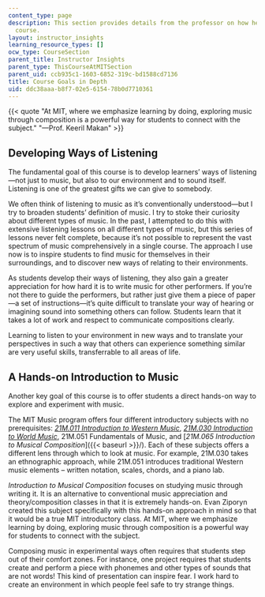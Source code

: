 ```yaml
---
content_type: page
description: This section provides details from the professor on how he teaches this
  course.
layout: instructor_insights
learning_resource_types: []
ocw_type: CourseSection
parent_title: Instructor Insights
parent_type: ThisCourseAtMITSection
parent_uid: ccb935c1-1603-6852-319c-bd1588cd7136
title: Course Goals in Depth
uid: ddc38aaa-b8f7-02e5-6154-78b0d7710361
---
```


{{< quote "At MIT, where we emphasize learning by doing, exploring music through composition is a powerful way for students to connect with the subject." "—Prof. Keeril Makan" >}}

Developing Ways of Listening
----------------------------

The fundamental goal of this course is to develop learners’ ways of listening—not just to music, but also to our environment and to sound itself. Listening is one of the greatest gifts we can give to somebody.

We often think of listening to music as it’s conventionally understood—but I try to broaden students’ definition of music. I try to stoke their curiosity about different types of music. In the past, I attempted to do this with extensive listening lessons on all different types of music, but this series of lessons never felt complete, because it’s not possible to represent the vast spectrum of music comprehensively in a single course. The approach I use now is to inspire students to find music for themselves in their surroundings, and to discover new ways of relating to their environments.

As students develop their ways of listening, they also gain a greater appreciation for how hard it is to write music for other performers. If you’re not there to guide the performers, but rather just give them a piece of paper—a set of instructions—it’s quite difficult to translate your way of hearing or imagining sound into something others can follow. Students learn that it takes a lot of work and respect to communicate compositions clearly.

Learning to listen to your environment in new ways and to translate your perspectives in such a way that others can experience something similar are very useful skills, transferrable to all areas of life.

A Hands-on Introduction to Music
--------------------------------

Another key goal of this course is to offer students a direct hands-on way to explore and experiment with music.

The MIT Music program offers four different introductory subjects with no prerequisites: [_21M.011 Introduction to Western Music_](/courses/21m-011-introduction-to-western-music-spring-2006), [_21M.030 Introduction to World Music_](/courses/21m-030-introduction-to-world-music-spring-2013), 21M.051 Fundamentals of Music, and [_21M.065 Introduction to Musical Composition_]({{< baseurl >}}/). Each of these subjects offers a different lens through which to look at music. For example, 21M.030 takes an ethnographic approach, while 21M.051 introduces traditional Western music elements – written notation, scales, chords, and a piano lab.

_Introduction to Musical Composition_ focuses on studying music through writing it. It is an alternative to conventional music appreciation and theory/composition classes in that it is extremely hands-on. Evan Ziporyn created this subject specifically with this hands-on approach in mind so that it would be a true MIT introductory class. At MIT, where we emphasize learning by doing, exploring music through composition is a powerful way for students to connect with the subject.

Composing music in experimental ways often requires that students step out of their comfort zones. For instance, one project requires that students create and perform a piece with phonemes and other types of sounds that are not words! This kind of presentation can inspire fear. I work hard to create an environment in which people feel safe to try strange things.